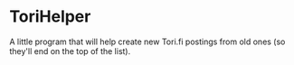 # ToriHelper
A little program that will help create new Tori.fi postings from old ones (so they'll end on the top of the list).
